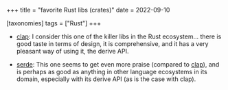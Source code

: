 +++
title = "favorite Rust libs (crates)"
date = 2022-09-10

[taxonomies]
tags = ["Rust"]
+++

- [clap]:
  I consider this one of the killer libs in the Rust ecosystem...
  there is good taste in terms of design,
  it is comprehensive,
  and it has a very pleasant way of using it,
  the derive API.

- [serde]:
  This one seems to get even more praise (compared to [clap]),
  and is perhaps as good as anything in other language ecosystems in its domain,
  especially with its derive API (as is the case with clap).

[clap]: https://github.com/clap-rs/clap
[serde]: https://github.com/serde-rs/serde
